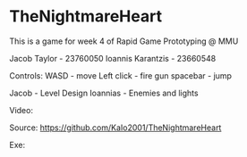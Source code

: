 # TheNightmareHeart
 This is a game for week 4 of Rapid Game Prototyping @ MMU

Jacob Taylor - 23760050
Ioannis Karantzis - 23660548

Controls: 
WASD - move
Left click -  fire gun
spacebar - jump

Jacob - Level Design
Ioannias - Enemies and lights

Video: 

Source: https://github.com/KaIo2001/TheNightmareHeart

Exe: 
